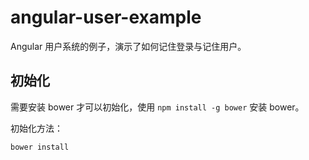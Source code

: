 angular-user-example
====================

Angular 用户系统的例子，演示了如何记住登录与记住用户。

初始化
--------------------

需要安装 bower 才可以初始化，使用 `npm install -g bower` 安装 bower。

初始化方法：

```bash
bower install
```

